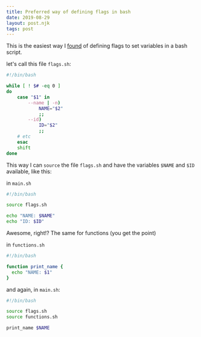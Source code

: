 ```yaml
---
title: Preferred way of defining flags in bash
date: 2019-08-29
layout: post.njk
tags: post
---
```


This is the easiest way I [found](https://jonalmeida.com/posts/2013/05/26/different-ways-to-implement-flags-in-bash/) of defining flags to set variables in a bash script.

let's call this file `flags.sh`:

```sh
#!/bin/bash

while [ ! $# -eq 0 ]
do
	case "$1" in
		--name | -n)
			NAME="$2"
			;;
		--id)
			ID="$2"
			;;
    # etc
	esac
	shift
done
```

This way I can `source` the file `flags.sh` and have the variables `$NAME` and `$ID` available, like this:

in `main.sh`

```sh
#!/bin/bash

source flags.sh

echo "NAME: $NAME"
echo "ID: $ID"
```

Awesome, right!? The same for functions (you get the point)

in `functions.sh`

```sh
#!/bin/bash

function print_name {
  echo "NAME: $1"
}
```

and again, in `main.sh`:

```sh
#!/bin/bash

source flags.sh
source functions.sh

print_name $NAME
```
